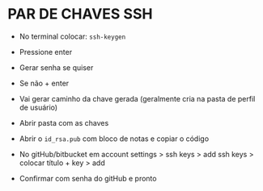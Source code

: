 # PAR DE CHAVES SSH #

* No terminal colocar:
`ssh-keygen`

* Pressione enter

* Gerar senha se quiser

* Se não + enter

* Vai gerar caminho da chave gerada (geralmente cria na pasta de perfil de usuário)

* Abrir pasta com as chaves

* Abrir o `id_rsa.pub` com bloco de notas e copiar o código

* No gitHub/bitbucket em account settings > ssh keys > add ssh keys > colocar título + key > add

* Confirmar com senha do gitHub e pronto
